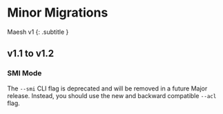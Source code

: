 # Minor Migrations

Maesh v1
{: .subtitle }

## v1.1 to v1.2

### SMI Mode

The `--smi` CLI flag is deprecated and will be removed in a future Major release. Instead, you should use the new and 
backward compatible `--acl` flag.
